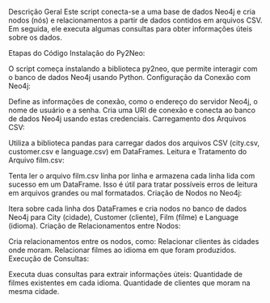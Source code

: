 Descrição Geral
Este script conecta-se a uma base de dados Neo4j e cria nodos (nós) e relacionamentos a partir de dados contidos em arquivos CSV. Em seguida, ele executa algumas consultas para obter informações úteis sobre os dados.

Etapas do Código
Instalação do Py2Neo:

O script começa instalando a biblioteca py2neo, que permite interagir com o banco de dados Neo4j usando Python.
Configuração da Conexão com Neo4j:

Define as informações de conexão, como o endereço do servidor Neo4j, o nome de usuário e a senha.
Cria uma URI de conexão e conecta ao banco de dados Neo4j usando estas credenciais.
Carregamento dos Arquivos CSV:

Utiliza a biblioteca pandas para carregar dados dos arquivos CSV (city.csv, customer.csv e language.csv) em DataFrames.
Leitura e Tratamento do Arquivo film.csv:

Tenta ler o arquivo film.csv linha por linha e armazena cada linha lida com sucesso em um DataFrame. Isso é útil para tratar possíveis erros de leitura em arquivos grandes ou mal formatados.
Criação de Nodos no Neo4j:

Itera sobre cada linha dos DataFrames e cria nodos no banco de dados Neo4j para City (cidade), Customer (cliente), Film (filme) e Language (idioma).
Criação de Relacionamentos entre Nodos:

Cria relacionamentos entre os nodos, como:
Relacionar clientes às cidades onde moram.
Relacionar filmes ao idioma em que foram produzidos.
Execução de Consultas:

Executa duas consultas para extrair informações úteis:
Quantidade de filmes existentes em cada idioma.
Quantidade de clientes que moram na mesma cidade.

